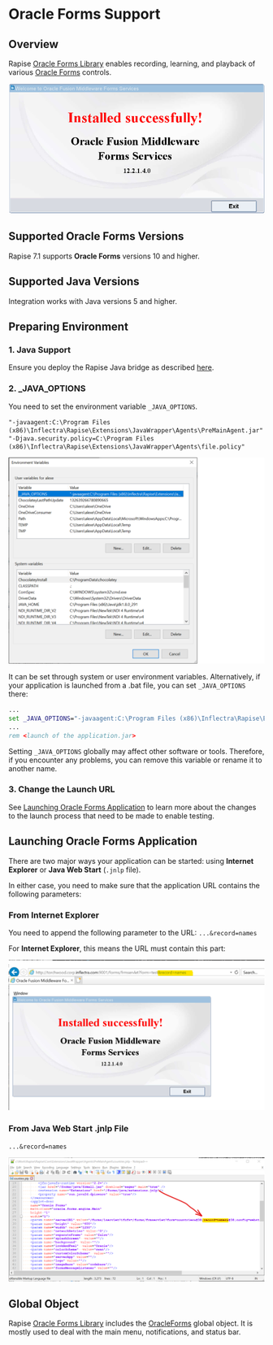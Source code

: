 # Oracle Forms Support

## Overview
Rapise [Oracle Forms Library](../Libraries/ses_lib_oracleforms.md) enables recording, learning, and playback of various [Oracle Forms](https://www.oracle.com/application-development/technologies/forms/forms.html) controls.

![Oracle Forms Test Screen](./img/of_test.png)

## Supported Oracle Forms Versions
Rapise 7.1 supports **Oracle Forms** versions 10 and higher.

## Supported Java Versions

Integration works with Java versions 5 and higher.

## Preparing Environment

### 1. Java Support
Ensure you deploy the Rapise Java bridge as described [here](./java_awt_swing_testing.md#java-bridge-installation).

### 2. _JAVA_OPTIONS
You need to set the environment variable `_JAVA_OPTIONS`.

```
"-javaagent:C:\Program Files (x86)\Inflectra\Rapise\Extensions\JavaWrapper\Agents\PreMainAgent.jar" "-Djava.security.policy=C:\Program Files (x86)\Inflectra\Rapise\Extensions\JavaWrapper\Agents\file.policy"
```

![_JAVA_OPTIONS](./img/of_java_options.png)

It can be set through system or user environment variables. Alternatively, if your application is launched from a .bat file, you can set `_JAVA_OPTIONS` there:

```cmd
...
set _JAVA_OPTIONS="-javaagent:C:\Program Files (x86)\Inflectra\Rapise\Extensions\JavaWrapper\Agents\PreMainAgent.jar" "-Djava.security.policy=C:\Program Files (x86)\Inflectra\Rapise\Extensions\JavaWrapper\Agents\file.policy"
...
rem <launch of the application.jar>
```

Setting `_JAVA_OPTIONS` globally may affect other software or tools. Therefore, if you encounter any problems, you can remove this variable or rename it to another name.

### 3. Change the Launch URL
See [Launching Oracle Forms Application](#launching-oracle-forms-application) to learn more about the changes to the launch process that need to be made to enable testing.

## Launching Oracle Forms Application
There are two major ways your application can be started: using **Internet Explorer** or **Java Web Start** (`.jnlp` file).

In either case, you need to make sure that the application URL contains the following parameters:

### From Internet Explorer
You need to append the following parameter to the URL:
`...&record=names`

For **Internet Explorer**, this means the URL must contain this part:

![URL IE](./img/of_ie_url.png)

### From Java Web Start .jnlp File
`...&record=names`

![URL JNLP](./img/of_jnlp_url.png)

## Global Object
Rapise [Oracle Forms Library](../Libraries/ses_lib_oracleforms.md) includes the [OracleForms](../Libraries/OracleForms.md) global object. It is mostly used to deal with the main menu, notifications, and status bar.